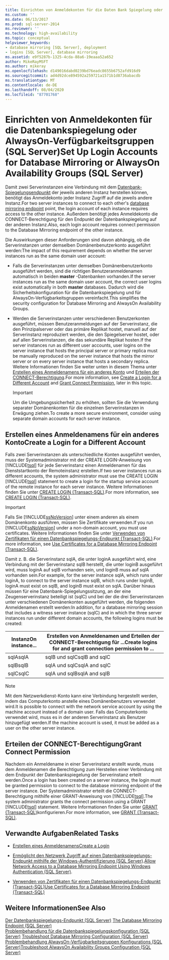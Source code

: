 ```yaml
---
title: Einrichten von Anmeldekonten für die Daten Bank Spiegelung oder AlwaysOn-Verfügbarkeitsgruppen (SQL Server) | Microsoft-Dokumentation
ms.custom: ''
ms.date: 06/13/2017
ms.prod: sql-server-2014
ms.reviewer: ''
ms.technology: high-availability
ms.topic: conceptual
helpviewer_keywords:
- database mirroring [SQL Server], deployment
- logins [SQL Server], database mirroring
ms.assetid: e9f5287b-1325-4cda-88a6-19eaaa52a652
author: MikeRayMSFT
ms.author: mikeray
ms.openlocfilehash: d149016dabd0239bd76eadc8655b6752afd916d9
ms.sourcegitcommit: ad4d92dce894592a259721a1571b1d8736abacdb
ms.translationtype: MT
ms.contentlocale: de-DE
ms.lasthandoff: 08/04/2020
ms.locfileid: "87701768"
---
```

# <a name="set-up-login-accounts-for-database-mirroring-or-alwayson-availability-groups-sql-server"></a><span data-ttu-id="778bc-102">Einrichten von Anmeldekonten für die Datenbankspiegelung oder AlwaysOn-Verfügbarkeitsgruppen (SQL Server)</span><span class="sxs-lookup"><span data-stu-id="778bc-102">Set Up Login Accounts for Database Mirroring or AlwaysOn Availability Groups (SQL Server)</span></span>
  <span data-ttu-id="778bc-103">Damit zwei Serverinstanzen eine Verbindung mit dem [Datenbank-Spiegelungsendpunkt](the-database-mirroring-endpoint-sql-server.md) der jeweils anderen Instanz herstellen können, benötigt das Anmeldekonto jeder Instanz Zugriff auf die jeweils andere Instanz.</span><span class="sxs-lookup"><span data-stu-id="778bc-103">For two server instances to connect to each other's [database mirroring endpoint](the-database-mirroring-endpoint-sql-server.md) point, the login account of each instance requires access to the other instance.</span></span> <span data-ttu-id="778bc-104">Außerdem benötigt jedes Anmeldekonto die CONNECT-Berechtigung für den Endpunkt der Datenbankspiegelung auf der anderen Instanz.</span><span class="sxs-lookup"><span data-stu-id="778bc-104">Also, each login account requires connect permission to the Database Mirroring endpoint of the other instance.</span></span>  
  
 <span data-ttu-id="778bc-105">Die Auswirkungen dieser Anforderungen sind davon abhängig, ob die Serverinstanzen unter demselben Domänenbenutzerkonto ausgeführt werden:</span><span class="sxs-lookup"><span data-stu-id="778bc-105">The impact of this requirement depends on whether the server instances run as the same domain user account:</span></span>  
  
-   <span data-ttu-id="778bc-106">Falls die Serverinstanzen unter demselben Domänenbenutzerkonto ausgeführt werden, sind die richtigen Benutzeranmeldenamen automatisch in beiden **master** -Datenbanken vorhanden.</span><span class="sxs-lookup"><span data-stu-id="778bc-106">If the server instances run as the same domain user account, the correct user logins exist automatically in both **master** databases.</span></span> <span data-ttu-id="778bc-107">Dadurch wird die Sicherheitskonfiguration für die Datenbankspiegelung und für AlwaysOn-Verfügbarkeitsgruppen vereinfacht.</span><span class="sxs-lookup"><span data-stu-id="778bc-107">This simplifies the security configuration for Database Mirroring and AlwaysOn Availability Groups.</span></span>  
  
-   <span data-ttu-id="778bc-108">Werden die Serverinstanzen unter verschiedenen Benutzerkonten ausgeführt, müssen Benutzeranmeldungen auf der Serverinstanz, die den Prinzipalserver oder das primäre Replikat hostet, manuell auf der Serverinstanz reproduziert werden, die den Spiegelserver hostet, oder auf allen Serverinstanzen, die das sekundäre Replikat hosten.</span><span class="sxs-lookup"><span data-stu-id="778bc-108">If the server instances run as different user accounts, user logins on the server instance that hosts the principal server or primary replica must be manually reproduced on the server instance that hosts the mirror server or on every server instance that hosts a secondary replica.</span></span> <span data-ttu-id="778bc-109">Weitere Informationen finden Sie weiter unten in diesem Thema unter [Erstellen eines Anmeldenamens für ein anderes Konto](#CreateLogin) und [Erteilen der CONNECT-Berechtigung](#GrantConnect).</span><span class="sxs-lookup"><span data-stu-id="778bc-109">For more information, see [Create a Login for a Different Account](#CreateLogin) and [Grant Connect Permission](#GrantConnect), later in this topic.</span></span>  
  
    > [!IMPORTANT]  
    >  <span data-ttu-id="778bc-110">Um die Umgebungssicherheit zu erhöhen, sollten Sie die Verwendung separater Domänenkonten für die einzelnen Serverinstanzen in Erwägung ziehen.</span><span class="sxs-lookup"><span data-stu-id="778bc-110">To create a more secure environment, consider using separate domain accounts for each server instance.</span></span>  
  
##  <a name="create-a-login-for-a-different-account"></a><a name="CreateLogin"></a> <span data-ttu-id="778bc-111">Erstellen eines Anmeldenamens für ein anderes Konto</span><span class="sxs-lookup"><span data-stu-id="778bc-111">Create a Login for a Different Account</span></span>  
 <span data-ttu-id="778bc-112">Falls zwei Serverinstanzen als unterschiedliche Konten ausgeführt werden, muss der Systemadministrator mit der CREATE LOGIN-Anweisung von [!INCLUDE[tsql](../../includes/tsql-md.md)] für jede Serverinstanz einen Anmeldenamen für das Dienststartkonto der Remoteinstanz erstellen.</span><span class="sxs-lookup"><span data-stu-id="778bc-112">If two server instances run as different accounts, the system administrator must use the CREATE LOGIN [!INCLUDE[tsql](../../includes/tsql-md.md)] statement to create a login for the startup service account of the remote instance for each server instance.</span></span> <span data-ttu-id="778bc-113">Weitere Informationen finden Sie unter [CREATE LOGIN &#40;Transact-SQL&#41;](/sql/t-sql/statements/create-login-transact-sql).</span><span class="sxs-lookup"><span data-stu-id="778bc-113">For more information, see [CREATE LOGIN &#40;Transact-SQL&#41;](/sql/t-sql/statements/create-login-transact-sql).</span></span>  
  
> [!IMPORTANT]  
>  <span data-ttu-id="778bc-114">Falls Sie [!INCLUDE[ssNoVersion](../../includes/ssnoversion-md.md)] unter einem anderen als einem Domänenkonto ausführen, müssen Sie Zertifikate verwenden.</span><span class="sxs-lookup"><span data-stu-id="778bc-114">If you run [!INCLUDE[ssNoVersion](../../includes/ssnoversion-md.md)] under a non-domain account, you must use certificates.</span></span> <span data-ttu-id="778bc-115">Weitere Informationen finden Sie unter [Verwenden von Zertifikaten für einen Datenbankspiegelungs-Endpunkt &#40;Transact-SQL&#41;](use-certificates-for-a-database-mirroring-endpoint-transact-sql.md).</span><span class="sxs-lookup"><span data-stu-id="778bc-115">For more information, see [Use Certificates for a Database Mirroring Endpoint &#40;Transact-SQL&#41;](use-certificates-for-a-database-mirroring-endpoint-transact-sql.md).</span></span>  
  
 <span data-ttu-id="778bc-116">Damit z. B. die Serverinstanz sqlA, die unter loginA ausgeführt wird, eine Verbindung mit der Serverinstanz sqlB herstellt, die unter loginB ausgeführt wird, muss loginA auf sqlB vorhanden sein, und loginB muss auf sqlA vorhanden sein.</span><span class="sxs-lookup"><span data-stu-id="778bc-116">For example, for the server instance sqlA, which runs under loginA, to connect to the server instance sqlB, which runs under loginB, loginA must exist on sqlB, and loginB must exist on sqlA.</span></span> <span data-ttu-id="778bc-117">Darüber hinaus müssen für eine Datenbank-Spiegelungssitzung, an der eine Zeugenserverinstanz beteiligt ist (sqlC) und bei der die drei Serverinstanzen unter verschiedenen Domänenkonten ausgeführt werden, die folgenden Anmeldenamen erstellt werden:</span><span class="sxs-lookup"><span data-stu-id="778bc-117">In addition, for a database mirroring session that includes a witness server instance (sqlC) and in which the three server instances run under different domain accounts, the following logins must be created:</span></span>  
  
|<span data-ttu-id="778bc-118">Instanz</span><span class="sxs-lookup"><span data-stu-id="778bc-118">On instance...</span></span>|<span data-ttu-id="778bc-119">Erstellen von Anmeldenamen und Erteilen der CONNECT-Berechtigung für ...</span><span class="sxs-lookup"><span data-stu-id="778bc-119">Create logins for and grant connection permission to ...</span></span>|  
|--------------------|--------------------------------------------------------------|  
|<span data-ttu-id="778bc-120">sqlA</span><span class="sxs-lookup"><span data-stu-id="778bc-120">sqlA</span></span>|<span data-ttu-id="778bc-121">sqlB und sqlC</span><span class="sxs-lookup"><span data-stu-id="778bc-121">sqlB and sqlC</span></span>|  
|<span data-ttu-id="778bc-122">sqlB</span><span class="sxs-lookup"><span data-stu-id="778bc-122">sqlB</span></span>|<span data-ttu-id="778bc-123">sqlA und sqlC</span><span class="sxs-lookup"><span data-stu-id="778bc-123">sqlA and sqlC</span></span>|  
|<span data-ttu-id="778bc-124">sqlC</span><span class="sxs-lookup"><span data-stu-id="778bc-124">sqlC</span></span>|<span data-ttu-id="778bc-125">sqlA und sqlB</span><span class="sxs-lookup"><span data-stu-id="778bc-125">sqlA and sqlB</span></span>|  
  
> [!NOTE]  
>  <span data-ttu-id="778bc-126">Mit dem Netzwerkdienst-Konto kann eine Verbindung hergestellt werden, indem das Computerkonto anstelle eines Domänenbenutzers verwendet wird.</span><span class="sxs-lookup"><span data-stu-id="778bc-126">It is possible to connect with the network service account by using the machine account instead of a domain user.</span></span> <span data-ttu-id="778bc-127">Falls das Computerkonto verwendet wird, muss es in der anderen Serverinstanz als Benutzer hinzugefügt werden.</span><span class="sxs-lookup"><span data-stu-id="778bc-127">If the machine account is used, it must be added as a user on the other server instance.</span></span>  
  
##  <a name="grant-connect-permission"></a><a name="GrantConnect"></a> <span data-ttu-id="778bc-128">Erteilen der CONNECT-Berechtigung</span><span class="sxs-lookup"><span data-stu-id="778bc-128">Grant Connect Permission</span></span>  
 <span data-ttu-id="778bc-129">Nachdem ein Anmeldename in einer Serverinstanz erstellt wurde, muss dem Anmeldenamen die Berechtigung zum Herstellen einer Verbindung mit dem Endpunkt der Datenbankspiegelung der Serverinstanz erteilt werden.</span><span class="sxs-lookup"><span data-stu-id="778bc-129">Once a login has been created on a server instance, the login must be granted permission to connect to the database mirroring endpoint of the server instance.</span></span> <span data-ttu-id="778bc-130">Der Systemadministrator erteilt die CONNECT-Berechtigung mithilfe einer GRANT-Anweisung von [!INCLUDE[tsql](../../includes/tsql-md.md)].</span><span class="sxs-lookup"><span data-stu-id="778bc-130">The system administrator grants the connect permission using a GRANT [!INCLUDE[tsql](../../includes/tsql-md.md)] statement.</span></span> <span data-ttu-id="778bc-131">Weitere Informationen finden Sie unter [GRANT &#40;Transact-SQL&#41;](/sql/t-sql/statements/grant-transact-sql)konfigurieren.</span><span class="sxs-lookup"><span data-stu-id="778bc-131">For more information, see [GRANT &#40;Transact-SQL&#41;](/sql/t-sql/statements/grant-transact-sql).</span></span>  
  
##  <a name="related-tasks"></a><a name="RelatedTasks"></a> <span data-ttu-id="778bc-132">Verwandte Aufgaben</span><span class="sxs-lookup"><span data-stu-id="778bc-132">Related Tasks</span></span>  
  
-   [<span data-ttu-id="778bc-133">Erstellen eines Anmeldenamens</span><span class="sxs-lookup"><span data-stu-id="778bc-133">Create a Login</span></span>](../../relational-databases/security/authentication-access/create-a-login.md)  
  
-   <span data-ttu-id="778bc-134">[Ermöglicht den Netzwerk Zugriff auf einen Datenbankspiegelungs-Endpunkt mithilfe der Windows-Authentifizierung &#40;SQL Server&#41;](../database-mirroring-allow-network-access-windows-authentication.md).</span><span class="sxs-lookup"><span data-stu-id="778bc-134">[Allow Network Access to a Database Mirroring Endpoint Using Windows Authentication &#40;SQL Server&#41;](../database-mirroring-allow-network-access-windows-authentication.md).</span></span>  
  
-   [<span data-ttu-id="778bc-135">Verwenden von Zertifikaten für einen Datenbankspiegelungs-Endpunkt &#40;Transact-SQL&#41;</span><span class="sxs-lookup"><span data-stu-id="778bc-135">Use Certificates for a Database Mirroring Endpoint &#40;Transact-SQL&#41;</span></span>](use-certificates-for-a-database-mirroring-endpoint-transact-sql.md)  
  
## <a name="see-also"></a><span data-ttu-id="778bc-136">Weitere Informationen</span><span class="sxs-lookup"><span data-stu-id="778bc-136">See Also</span></span>  
 <span data-ttu-id="778bc-137">[Der Datenbankspiegelungs-Endpunkt &#40;SQL Server&#41;](the-database-mirroring-endpoint-sql-server.md) </span><span class="sxs-lookup"><span data-stu-id="778bc-137">[The Database Mirroring Endpoint &#40;SQL Server&#41;](the-database-mirroring-endpoint-sql-server.md) </span></span>  
 <span data-ttu-id="778bc-138">[Problembehandlung für die Datenbankspiegelungskonfiguration (SQL Server)](troubleshoot-database-mirroring-configuration-sql-server.md) </span><span class="sxs-lookup"><span data-stu-id="778bc-138">[Troubleshoot Database Mirroring Configuration &#40;SQL Server&#41;](troubleshoot-database-mirroring-configuration-sql-server.md) </span></span>  
 [<span data-ttu-id="778bc-139">Problembehandlung AlwaysOn-Verfügbarkeitsgruppen Konfigurations &#40;SQL Server&#41;</span><span class="sxs-lookup"><span data-stu-id="778bc-139">Troubleshoot AlwaysOn Availability Groups Configuration &#40;SQL Server&#41;</span></span>](../availability-groups/windows/troubleshoot-always-on-availability-groups-configuration-sql-server.md)  
  
  
